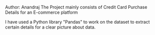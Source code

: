 Author: Anandraj
The Project mainly consists of Credit Card Purchase Details for an E-commerce platform

I have used a Python library "Pandas" to work on the dataset to extract certain details for a clear picture about data.
